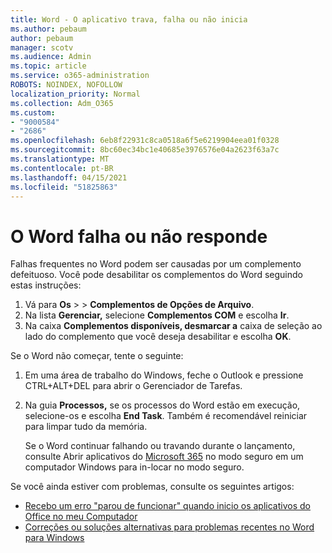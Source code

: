 ```yaml
---
title: Word - O aplicativo trava, falha ou não inicia
ms.author: pebaum
author: pebaum
manager: scotv
ms.audience: Admin
ms.topic: article
ms.service: o365-administration
ROBOTS: NOINDEX, NOFOLLOW
localization_priority: Normal
ms.collection: Adm_O365
ms.custom:
- "9000584"
- "2686"
ms.openlocfilehash: 6eb8f22931c8ca0518a6f5e6219904eea01f0328
ms.sourcegitcommit: 8bc60ec34bc1e40685e3976576e04a2623f63a7c
ms.translationtype: MT
ms.contentlocale: pt-BR
ms.lasthandoff: 04/15/2021
ms.locfileid: "51825863"
---
```

# <a name="word-crashes-or-doesnt-respond"></a>O Word falha ou não responde

Falhas frequentes no Word podem ser causadas por um complemento defeituoso. Você pode desabilitar os complementos do Word seguindo estas instruções:

1. Vá para **Os**  >    >  **Complementos de Opções de Arquivo**.
2. Na lista **Gerenciar,** selecione **Complementos COM** e escolha **Ir**.
3. Na caixa **Complementos disponíveis, desmarcar a** caixa de seleção ao lado do complemento que você deseja desabilitar e escolha **OK**.

Se o Word não começar, tente o seguinte:

1.   Em uma área de trabalho do Windows, feche o Outlook e pressione CTRL+ALT+DEL para abrir o Gerenciador de Tarefas. 
2. Na guia **Processos,** se os processos do Word estão em execução, selecione-os e escolha **End Task**. Também é recomendável reiniciar para limpar tudo da memória.

    Se o Word continuar falhando ou travando durante o lançamento, consulte Abrir aplicativos do [Microsoft 365](https://support.office.com/article/Open-Office-apps-in-safe-mode-on-a-Windows-PC-dedf944a-5f4b-4afb-a453-528af4f7ac72) no modo seguro em um computador Windows para in-locar no modo seguro.

Se você ainda estiver com problemas, consulte os seguintes artigos: 
- [Recebo um erro "parou de funcionar" quando inicio os aplicativos do Office no meu Computador](https://support.office.com/article/52bd7985-4e99-4a35-84c8-2d9b8301a2fa)
- [Correções ou soluções alternativas para problemas recentes no Word para Windows](https://support.office.com/article/bf6bf17c-2807-4871-83ce-e337ae8f0b86)